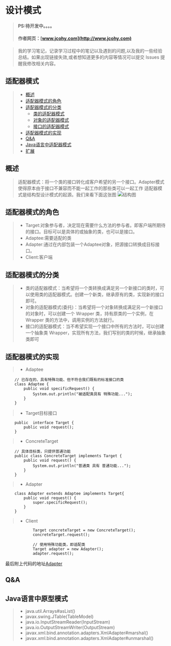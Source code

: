 
#  设计模式
> #### PS:待开发中。。。。
> #### 作者网页：[www.jcohy.com](http://www.jcohy.com)  	

>  我的学习笔记，记录学习过程中的笔记以及遇到的问题,以及我的一些经验总结。如果出现链接失效,或者想知道更多的内容等情况可以提交 Issues 提醒我修改相关内容。

## 适配器模式
> * [概述](#gaishu)
> * [适配器模式的角色](#role)
> * [适配器模式的分类](#sort)
>   *  [类的适配器模式](#lei)
>   *  [对象的适配器模式](#duixiang)
>   *  [接口的适配器模式](#jiekou)
> * [适配器模式的实现](#shixian)
> * [Q&A](#qa)
> * [Java语言中适配器模式](#java)
> * [扩展](#kuozhan)

<p id ="gaishu" />

##  概述
>  适配器模式：将一个类的接口转化成客户希望的另一个接口。Adapter模式使得原本由于接口不兼容而不能一起工作的那些类可以一起工作
>  适配器模式是结构型设计模式的起源。我们来看下面这张图
>  ![结构图](https://github.com/jiachao23/StudyNote/blob/master/src/img/adapter.png)

##  适配器模式的角色
>  *  Target:对象参与者，决定现在需要什么方法的参与者。即客户端所期待的接口。目标可以是具体的或抽象的类，也可以是接口。
>  *  Adaptee:需要适配的类
>  *  Adapter:通过在内部包装一个Adaptee对象，把源接口转换成目标接口。
>  *  Client:客户端

## 适配器模式的分类
>  *  类的适配器模式：当希望将一个类转换成满足另一个新接口的类时，可以使用类的适配器模式。创建一个新类，继承原有的类，实现新的接口即可。</br>
>  *  对象的适配器模式(委托)：当希望将一个对象转换成满足另一个新接口的对象时，可以创建一个 Wrapper 类，持有原类的一个实例，在 Wrapper 类的方法中，调用实例的方法就行。</br>
>  *  接口的适配器模式：当不希望实现一个接口中所有的方法时，可以创建一个抽象类 Wrapper，实现所有方法，我们写别的类的时候，继承抽象类即可</br>

##  适配器模式的实现
>  *  Adaptee

        // 已存在的、具有特殊功能、但不符合我们既有的标准接口的类
        class Adaptee {
            public void specificRequest() {
                System.out.println("被适配类具有 特殊功能...");
            }
        }

>  *  Target目标接口

        public  interface Target {
            public void request();
        }

>  *  ConcreteTarget

        // 具体目标类，只提供普通功能
        public class ConcreteTarget implements Target {
            public void request() {
                System.out.println("普通类 具有 普通功能...");
            }
        }

>  *  Adapter

        class Adapter extends Adaptee implements Target{
            public void request() {
                super.specificRequest();
            }
        } 
>  *  Client

                Target concreteTarget = new ConcreteTarget();
        		concreteTarget.request();
        		
        		// 使用特殊功能类，即适配类
        		Target adapter = new Adapter();
        		adapter.request(); 
最后附上代码的地址[Adapter](https://github.com/jiachao23/IdeaStudy/blob/master/src/com/study/designpattern/adapter)
       		     
<p id ="qa" />

##  Q&A

<p id ="java" />

## Java语言中原型模式
>  *  java.util.Arrays#asList()
>  *  javax.swing.JTable(TableModel)
>  *  java.io.InputStreamReader(InputStream)
>  *  java.io.OutputStreamWriter(OutputStream)
>  *  javax.xml.bind.annotation.adapters.XmlAdapter#marshal()
>  *  javax.xml.bind.annotation.adapters.XmlAdapter#unmarshal()

<p id ="kuozhan" />

